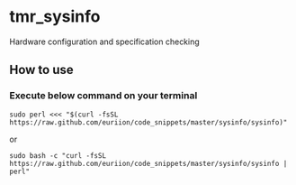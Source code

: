 tmr_sysinfo
===========
Hardware configuration and specification checking

## How to use

### Execute below command on your terminal

    sudo perl <<< "$(curl -fsSL https://raw.github.com/euriion/code_snippets/master/sysinfo/sysinfo)"

or

    sudo bash -c "curl -fsSL https://raw.github.com/euriion/code_snippets/master/sysinfo/sysinfo | perl"

